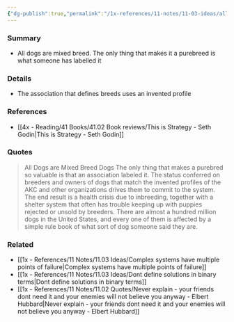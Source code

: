 ```yaml
---
{"dg-publish":true,"permalink":"/1x-references/11-notes/11-03-ideas/all-dogs-are-mixed-breed-dogs/","title":"All dogs are mixed breed dogs","created":"2025-03-30T01:43:37.337+03:00","updated":"2025-04-10T10:34:29.191+03:00"}
---
```



### Summary
- All dogs are mixed breed. The only thing that makes it a purebreed is what someone has labelled it

### Details
- The association that defines breeds uses an invented profile

### References
- [[4x - Reading/41 Books/41.02 Book reviews/This is Strategy - Seth Godin\|This is Strategy - Seth Godin]]

### Quotes
> All Dogs are Mixed Breed Dogs
> The only thing that makes a purebred so valuable is that an association labeled it.
> The status conferred on breeders and owners of dogs that match the invented profiles of the AKC and other organizations drives them to commit to the system.
> The end result is a health crisis due to inbreeding, together with a shelter system that often has trouble keeping up with puppies rejected or unsold by breeders.
> There are almost a hundred million dogs in the United States, and every one of them is affected by a simple rule book of what sort of dog someone said they are.


### Related
- [[1x - References/11 Notes/11.03 Ideas/Complex systems have multiple points of failure\|Complex systems have multiple points of failure]]
- [[1x - References/11 Notes/11.03 Ideas/Dont define solutions in binary terms\|Dont define solutions in binary terms]]
- [[1x - References/11 Notes/11.02 Quotes/Never explain - your friends dont need it and your enemies will not believe you anyway - Elbert Hubbard\|Never explain - your friends dont need it and your enemies will not believe you anyway - Elbert Hubbard]]